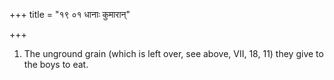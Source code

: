+++
title = "१९ ०१ धानाः कुमारान्"

+++
1. The unground grain (which is left over, see above, VII, 18, 11) they give to the boys to eat.
